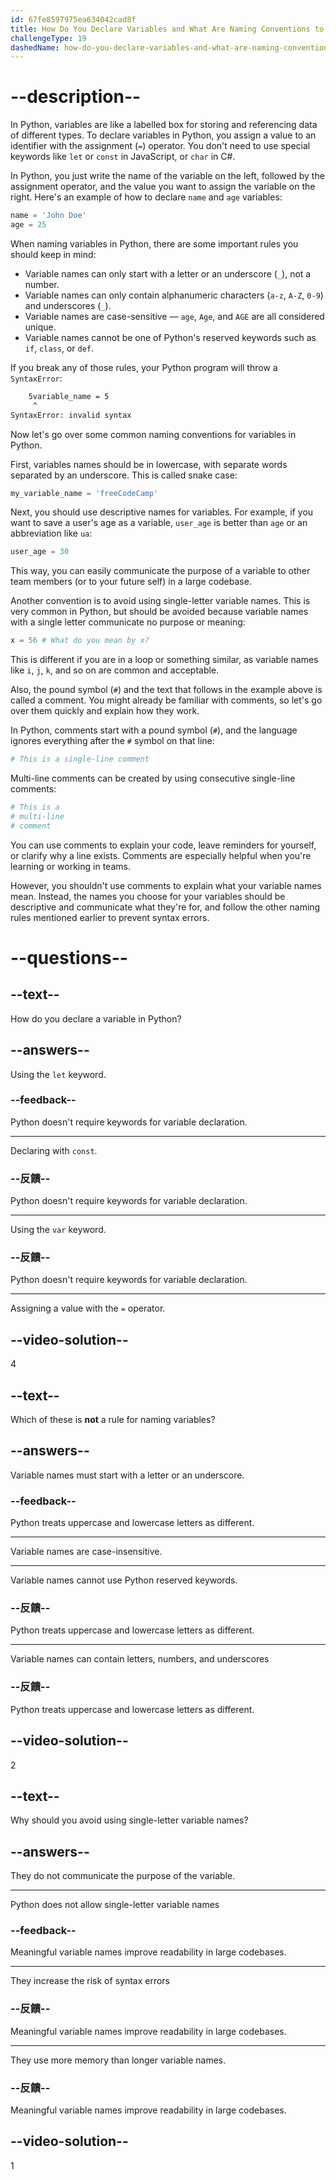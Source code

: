```yaml
---
id: 67fe8597975ea634042cad8f
title: How Do You Declare Variables and What Are Naming Conventions to Name Variables?
challengeType: 19
dashedName: how-do-you-declare-variables-and-what-are-naming-conventions-to-name-variables
---
```


# --description--

In Python, variables are like a labelled box for storing and referencing data of different types. To declare variables in Python, you assign a value to an identifier with the assignment (`=`) operator. You don't need to use special keywords like `let` or `const` in JavaScript, or `char` in C#.

In Python, you just write the name of the variable on the left, followed by the assignment operator, and the value you want to assign the variable on the right. Here's an example of how to declare `name` and `age` variables:

```python
name = 'John Doe'
age = 25
```

When naming variables in Python, there are some important rules you should keep in mind:

- Variable names can only start with a letter or an underscore (`_`), not a number.
- Variable names can only contain alphanumeric characters (`a-z`, `A-Z`, `0-9`) and underscores (`_`).
- Variable names are case-sensitive — `age`, `Age`, and `AGE` are all considered unique.
- Variable names cannot be one of Python's reserved keywords such as `if`, `class`, or `def`.


If you break any of those rules, your Python program will throw a `SyntaxError`:

```bash
    5variable_name = 5
     ^
SyntaxError: invalid syntax
```

Now let's go over some common naming conventions for variables in Python.

First, variables names should be in lowercase, with separate words separated by an underscore. This is called snake case:

```python
my_variable_name = 'freeCodeCamp'
```

Next, you should use descriptive names for variables. For example, if you want to save a user's age as a variable, `user_age` is better than `age` or an abbreviation like `ua`:

```python
user_age = 30
```

This way, you can easily communicate the purpose of a variable to other team members (or to your future self) in a large codebase.

Another convention is to avoid using single-letter variable names. This is very common in Python, but should be avoided because variable names with a single letter communicate no purpose or meaning:

```python
x = 56 # What do you mean by x?
```

This is different if you are in a loop or something similar, as variable names like `i`, `j`, `k`, and so on are common and acceptable.

Also, the pound symbol (`#`) and the text that follows in the example above is called a comment. You might already be familiar with comments, so let's go over them quickly and explain how they work.

In Python, comments start with a pound symbol (`#`), and the language ignores everything after the `#` symbol on that line:

```python
# This is a single-line comment
```

Multi-line comments can be created by using consecutive single-line comments:

```python
# This is a
# multi-line
# comment
```

You can use comments to explain your code, leave reminders for yourself, or clarify why a line exists. Comments are especially helpful when you're learning or working in teams.

However, you shouldn't use comments to explain what your variable names mean. Instead, the names you choose for your variables should be descriptive and communicate what they're for, and follow the other naming rules mentioned earlier to prevent syntax errors.

# --questions--

## --text--

How do you declare a variable in Python?

## --answers--

Using the `let` keyword.

### --feedback--

Python doesn't require keywords for variable declaration.

---

Declaring with `const`.

### --反饋--

Python doesn't require keywords for variable declaration.

---

Using the `var` keyword.

### --反饋--

Python doesn't require keywords for variable declaration.

---

Assigning a value with the `=` operator.

## --video-solution--

4

## --text--

Which of these is **not** a rule for naming variables?

## --answers--

Variable names must start with a letter or an underscore.

### --feedback--

Python treats uppercase and lowercase letters as different.

---

Variable names are case-insensitive.

---

Variable names cannot use Python reserved keywords.

### --反饋--

Python treats uppercase and lowercase letters as different.

---

Variable names can contain letters, numbers, and underscores

### --反饋--

Python treats uppercase and lowercase letters as different.

## --video-solution--

2

## --text--

Why should you avoid using single-letter variable names?

## --answers--

They do not communicate the purpose of the variable.

---

Python does not allow single-letter variable names

### --feedback--

Meaningful variable names improve readability in large codebases.

---

They increase the risk of syntax errors

### --反饋--

Meaningful variable names improve readability in large codebases.

---

They use more memory than longer variable names.

### --反饋--

Meaningful variable names improve readability in large codebases.

## --video-solution--

1
